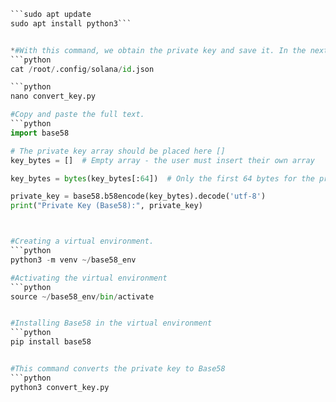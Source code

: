 ```python
```sudo apt update
sudo apt install python3```


*#With this command, we obtain the private key and save it. In the next command, you need to replace it**
```python
cat /root/.config/solana/id.json

```python
nano convert_key.py

#Copy and paste the full text.
```python
import base58

# The private key array should be placed here []
key_bytes = []  # Empty array - the user must insert their own array

key_bytes = bytes(key_bytes[:64])  # Only the first 64 bytes for the private key

private_key = base58.b58encode(key_bytes).decode('utf-8')
print("Private Key (Base58):", private_key)



#Creating a virtual environment.
```python
python3 -m venv ~/base58_env

#Activating the virtual environment
```python
source ~/base58_env/bin/activate


#Installing Base58 in the virtual environment
```python
pip install base58


#This command converts the private key to Base58
```python
python3 convert_key.py
